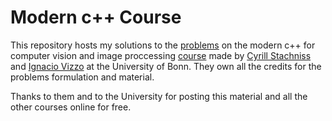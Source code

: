 # Modern c++ Course

This repository hosts my solutions to the [problems](https://www.ipb.uni-bonn.de/teaching/cpp-2020/homeworks/) on the modern c++ for computer vision and image proccessing [course](https://www.youtube.com/playlist?list=PLgnQpQtFTOGRM59sr3nSL8BmeMZR9GCIA) made by [Cyrill Stachniss](https://github.com/stachnis) and [Ignacio Vizzo](https://github.com/nachovizzo) at the University of Bonn. They own all the credits for the problems formulation and material.

Thanks to them and to the University for posting this material and all the other courses online for free.
